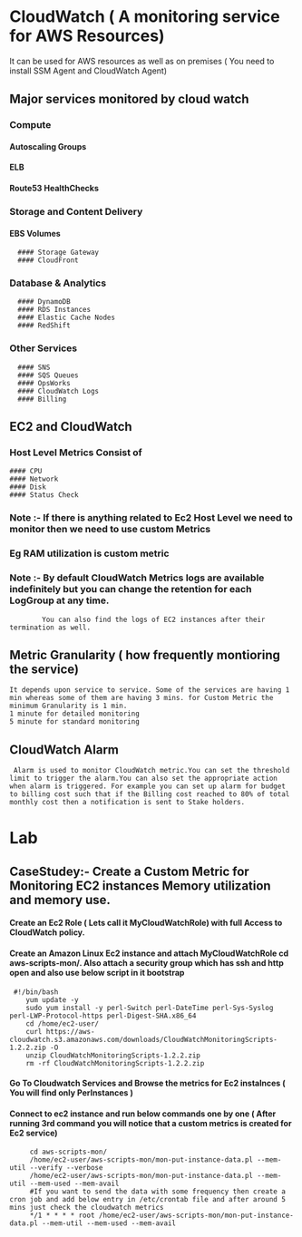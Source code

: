 # CloudWatch ( A monitoring service for AWS Resources)
  It can be used for AWS resources as well as on premises ( You need to install SSM Agent and CloudWatch Agent) 
## Major services monitored by cloud watch
### Compute 
#### Autoscaling Groups
#### ELB
#### Route53 HealthChecks
### Storage and Content Delivery
#### EBS Volumes
      #### Storage Gateway
      #### CloudFront
   ### Database & Analytics
      #### DynamoDB
      #### RDS Instances
      #### Elastic Cache Nodes
      #### RedShift
   ### Other Services
      #### SNS
      #### SQS Queues
      #### OpsWorks
      #### CloudWatch Logs
      #### Billing
## EC2 and CloudWatch 
   ### Host Level Metrics Consist of 
    #### CPU
	#### Network
	#### Disk 
	#### Status Check
### Note :- If there is anything related to Ec2 Host Level we need to monitor then we need to use custom Metrics 
###         Eg RAM utilization is  custom metric 

### Note :- By default CloudWatch Metrics logs are available indefinitely but you can change the retention for each LogGroup at any time.
            You can also find the logs of EC2 instances after their termination as well.

## Metric Granularity ( how frequently montioring the service)
   
    It depends upon service to service. Some of the services are having 1 min whereas some of them are having 3 mins. for Custom Metric the minimum Granularity is 1 min.
	1 minute for detailed monitoring
	5 minute for standard monitoring

##	CloudWatch Alarm
  
     Alarm is used to monitor CloudWatch metric.You can set the threshold limit to trigger the alarm.You can also set the appropriate action when alarm is triggered. For example you can set up alarm for budget to billing cost such that if the Billing cost reached to 80% of total monthly cost then a notification is sent to Stake holders.
	 
	 
# Lab
## CaseStudey:- Create a Custom Metric for Monitoring EC2 instances Memory utilization and memory use.

#### Create an Ec2 Role ( Lets call it MyCloudWatchRole) with full Access to CloudWatch policy.
#### Create an Amazon Linux Ec2 instance and attach MyCloudWatchRole cd aws-scripts-mon/. Also attach a security group which has ssh and http open and also use below script in it bootstrap
     
	 #!/bin/bash
		yum update -y
		sudo yum install -y perl-Switch perl-DateTime perl-Sys-Syslog perl-LWP-Protocol-https perl-Digest-SHA.x86_64
		cd /home/ec2-user/
		curl https://aws-cloudwatch.s3.amazonaws.com/downloads/CloudWatchMonitoringScripts-1.2.2.zip -O
		unzip CloudWatchMonitoringScripts-1.2.2.zip
		rm -rf CloudWatchMonitoringScripts-1.2.2.zip
#### Go To Cloudwatch Services and Browse the metrics for Ec2 instalnces ( You will find only PerInstances )

#### Connect to ec2 instance and run below commands one by one ( After running 3rd command you will notice that a custom metrics is created for Ec2 service)
         cd aws-scripts-mon/
         /home/ec2-user/aws-scripts-mon/mon-put-instance-data.pl --mem-util --verify --verbose
         /home/ec2-user/aws-scripts-mon/mon-put-instance-data.pl --mem-util --mem-used --mem-avail		 
		 #If you want to send the data with some frequency then create a cron job and add below entry in /etc/crontab file and after around 5 mins just check the cloudwatch metrics
		 */1 * * * * root /home/ec2-user/aws-scripts-mon/mon-put-instance-data.pl --mem-util --mem-used --mem-avail


		 
